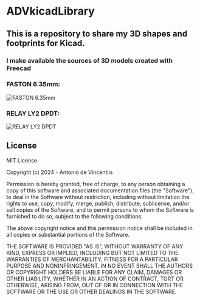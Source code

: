 # ADVkicadLibrary


## This is a repository to share my 3D shapes and  footprints for Kicad.
### I make available the sources of 3D models created with Freecad


### FASTON 6.35mm:


![FASTON 6.35mm](https://github.com/devincentiis/ADVkicadLibrary/blob/main/ADVlibrary.images/Faston6.35.jpg?raw=true)


### RELAY LY2 DPDT:


![RELAY LY2 DPDT](https://github.com/devincentiis/ADVkicadLibrary/blob/main/ADVlibrary.images/Relay_DPDT_LY2.jpg?raw=true)


## License

MIT License

Copyright (c) 2024 - Antonio de Vincentiis

Permission is hereby granted, free of charge, to any person obtaining a copy
of this software and associated documentation files (the "Software"), to deal
in the Software without restriction, including without limitation the rights
to use, copy, modify, merge, publish, distribute, sublicense, and/or sell
copies of the Software, and to permit persons to whom the Software is
furnished to do so, subject to the following conditions:

The above copyright notice and this permission notice shall be included in all
copies or substantial portions of the Software.

THE SOFTWARE IS PROVIDED "AS IS", WITHOUT WARRANTY OF ANY KIND, EXPRESS OR
IMPLIED, INCLUDING BUT NOT LIMITED TO THE WARRANTIES OF MERCHANTABILITY,
FITNESS FOR A PARTICULAR PURPOSE AND NONINFRINGEMENT. IN NO EVENT SHALL THE
AUTHORS OR COPYRIGHT HOLDERS BE LIABLE FOR ANY CLAIM, DAMAGES OR OTHER
LIABILITY, WHETHER IN AN ACTION OF CONTRACT, TORT OR OTHERWISE, ARISING FROM,
OUT OF OR IN CONNECTION WITH THE SOFTWARE OR THE USE OR OTHER DEALINGS IN THE
SOFTWARE.
